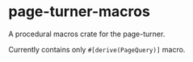 # page-turner-macros

A procedural macros crate for the page-turner.

Currently contains only `#[derive(PageQuery)]` macro.
